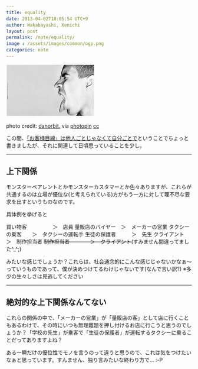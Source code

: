 ```yaml
---
title: equality
date: 2013-04-02T18:05:54 UTC+9
author: Wakabayashi, Kenichi
layout: post
permalink: /note/equality/
image : /assets/images/common/ogp.png
categories: note
---
```

![angry](/assets/images/2013/04/small_2315333169.jpg)

photo credit: [danorbit.](http://www.flickr.com/photos/danorbit/2315333169/) via [photopin](http://photopin.com) [cc](http://creativecommons.org/licenses/by-nc-nd/2.0/)

この間、[「お客様目線」は他人ごとじゃなくて自分ごとで](/you-are-the-customer/)ということでちょっと書きましたが、それに関連して日頃思っていることを少し。

- - -
## 上下関係
モンスターペアレントとかモンスターカスタマーとか色々ありますが、これらが共通するのは立場が優位な(と考えられている)方がもう一方に対して理不尽な要求を出すというものなのです。

具体例を挙げると

買い物客　　　　　＞　店員
量販店のバイヤー　＞　メーカーの営業
タクシーの乗客　　＞　タクシーの運転手
生徒の保護者　　　＞　先生
クライアント　　　＞　制作担当者
<strike>制作担当者　　　　＞　クライアント</strike>(すみません間違ってました^_^;)

みたいな感じでしょうか？これらは、社会通念的にこんな感じじゃないかなぁ〜っていうものであって、僕が決めつけてるわけじゃないです(なんで言い訳?)
※多少の生々しさは見逃してください

- - -
## 絶対的な上下関係なんてない
これらの関係の中で、「メーカーの営業」が「量販店の客」として店に行くこともあるわけで、その時にいつも無理難題を押し付けるお店に行こうと思うのでしょうか？「学校の先生」が乗客で「生徒の保護者」が運転するタクシーに乗ることだってありますよね？

ある一瞬だけの優位性でモノを言うのって違うと思うので、これは気をつけたいなぁと思っています。すんません、独り言みたいな終わり方で... :-P